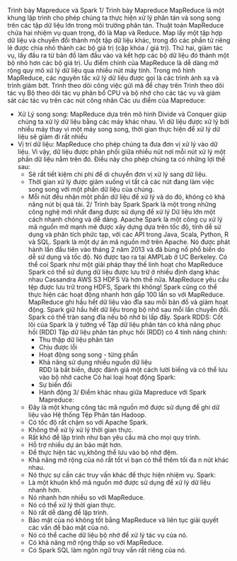 Trình bày Mapreduce và  Spark 
1/ Trình bày Mapreduce
  MapReduce là một khung lập trình cho phép chúng ta thực hiện xử lý phân tán và song song trên các tập dữ liệu lớn trong môi trường phân tán.
  Thuật toán MapReduce chứa hai nhiệm vụ quan trọng, đó là Map và Reduce.
  Map lấy một tập hợp dữ liệu và chuyển đổi thành một tập dữ liệu khác, trong đó các phần tử riêng lẻ được chia nhỏ thành các bộ giá trị (cặp khóa / giá trị). Thứ hai, giảm tác vụ, lấy đầu ra từ bản đồ làm đầu vào và kết hợp các bộ dữ liệu đó thành một bộ nhỏ hơn các bộ giá trị.
  Ưu điểm chính của MapReduce là dễ dàng mở rộng quy mô xử lý dữ liệu qua nhiều nút máy tính. 
  Trong mô hình MapReduce, các nguyên tắc xử lý dữ liệu được gọi là các trình ánh xạ và trình giảm bớt.
  Trình theo dõi công việc gửi mã để chạy trên Trình theo dõi tác vụ
  Bộ theo dõi tác vụ phân bổ CPU và bộ nhớ cho các tác vụ và giám sát các tác vụ trên các nút công nhân
  Các ưu điểm của Mapreduce:
  - Xử Lý song song: MapReduce dựa trên mô hình Divide và Conquer giúp chúng ta xử lý dữ liệu bằng các máy khác nhau. Vì dữ liệu được xử lý bởi nhiều máy thay vì một máy song song, thời gian thực hiện để xử lý dữ liệu sẽ giảm đi rất nhiều
  - Vị trí dữ liệu: MapReduce cho phép chúng ta đưa đơn vị xử lý vào dữ liệu. Vì vậy, dữ liệu được phân phối giữa nhiều nút nơi mỗi nút xử lý một phần dữ liệu nằm trên đó. Điều này cho phép chúng ta có những lợi thế sau:
    + Sẽ rất tiết kiệm chi phí để di chuyển đơn vị xử lý sang dữ liệu.
    + Thời gian xử lý được giảm xuống vì tất cả các nút đang làm việc song song với một phần dữ liệu của chúng.
    + Mỗi nút đều nhận một phần dữ liệu để xử lý và do đó, không có khả năng nút bị quá tải.
 2/ Trình bày Spark
   Spark là một trong những công nghệ mới nhất đang được sử dụng để xử lý Dữ liệu lớn một cách nhanh chóng và dễ dàng.
   Apache Spark là một công cụ xử lý mã nguồn mở mạnh mẽ được xây dựng dựa trên tốc độ, tính dễ sử dụng và phân tích phức tạp, với các API trong Java, Scala, Python, R và SQL.
   Spark là một dự án mã nguồn mở trên Apache.
   Nó được phát hành lần đầu tiên vào tháng 2 năm 2013 và đã bùng nổ phổ biến do dễ sử dụng và tốc độ.
   Nó được tạo ra tại AMPLab ở UC Berkeley.
   Có thể coi Spark như một giải pháp thay thế linh hoạt cho MapReduce
   Spark có thể sử dụng dữ liệu được lưu trữ ở nhiều định dạng khác nhau Cassandra AWS S3 HDFS Và hơn thế nữa.
   MapReduce yêu cầu tệp được lưu trữ trong HDFS, Spark thì không!
   Spark cũng có thể thực hiện các hoạt động nhanh hơn gấp 100 lần so với MapReduce.
   MapReduce ghi hầu hết dữ liệu vào đĩa sau mỗi bản đồ và giảm hoạt động.
   Spark giữ hầu hết dữ liệu trong bộ nhớ sau mỗi lần chuyển đổi.
   Spark có thể tràn sang đĩa nếu bộ nhớ bị lấp đầy.
   Spark RDDS:
      Cốt lõi của Spark là ý tưởng về Tập dữ liệu phân tán có khả năng phục hồi (RDD)
      Tập dữ liệu phân tán phục hồi (RDD) có 4 tính năng chính:
        + Thu thập dữ liệu phân tán
        + Chịu được lỗi
        + Hoạt động song song - từng phần
        + Khả năng sử dụng nhiều nguồn dữ liệu  
   RDD là bất biến, được đánh giá một cách lười biếng và có thể lưu vào bộ nhớ cache
   Có hai loại hoạt động Spark:
      + Sự biến đổi
      + Hành động
3/ Điểm khác nhau giữa Mapreduce với Spark
   Mapreduce: 
    + Đây là một khung công tác mã nguồn mở được sử dụng để ghi dữ liệu vào Hệ thống Tệp Phân tán Hadoop.
    + Có tốc độ rất chậm so với Apache Spark.
    + Không thể xử lý xử lý thời gian thực.
    + Rất khó để lập trình như bạn yêu cầu mã cho mọi quy trình.
    + Hỗ trợ nhiều dự án bảo mật hơn.
    + Để thực hiện tác vụ,không thể lưu vào bộ nhớ đệm.
    + Khả năng mở rộng của nó rất tốt vì bạn có thể thêm tối đa n nút khác nhau.
    + Nó thực sự cần các truy vấn khác để thực hiện nhiệm vụ.
   Spark:
    + Là một khuôn khổ mã nguồn mở được sử dụng để xử lý dữ liệu nhanh hơn.
    + Nó nhanh hơn nhiều so với MapReduce.
    + Nó có thể xử lý thời gian thực.
    + Nó rất dễ dàng để lập trình.
    + Bảo mật của nó không tốt bằng MapReduce và liên tục giải quyết các vấn đề bảo mật của nó.
    + Nó có thể cache dữ liệu bộ nhớ để xử lý tác vụ của nó.
    + Có khả năng mở rộng thấp so với MapReduce. 
    + Có Spark SQL làm ngôn ngữ truy vấn rất riêng của nó.
    
